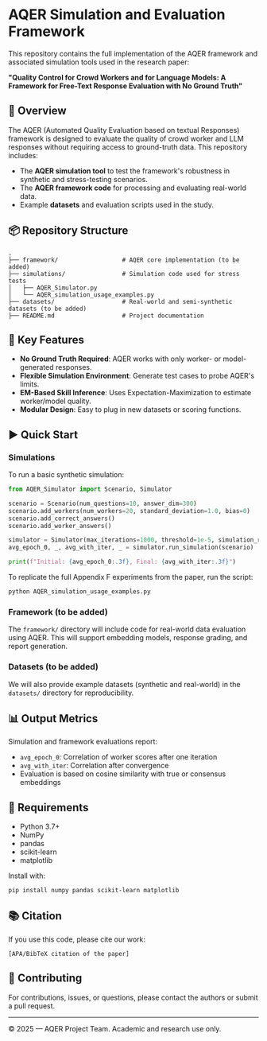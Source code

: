 
# AQER Simulation and Evaluation Framework

This repository contains the full implementation of the AQER framework and associated simulation tools used in the research paper:

**"Quality Control for Crowd Workers and for Language Models: A Framework for Free-Text Response Evaluation with No Ground Truth"**

## 📄 Overview

The AQER (Automated Quality Evaluation based on textual Responses) framework is designed to evaluate the quality of crowd worker and LLM responses without requiring access to ground-truth data. This repository includes:

- The **AQER simulation tool** to test the framework's robustness in synthetic and stress-testing scenarios.
- The **AQER framework code** for processing and evaluating real-world data.
- Example **datasets** and evaluation scripts used in the study.

## 📦 Repository Structure

```
.
├── framework/                  # AQER core implementation (to be added)
├── simulations/                # Simulation code used for stress tests
│   ├── AQER_Simulator.py
│   └── AQER_simulation_usage_examples.py
├── datasets/                   # Real-world and semi-synthetic datasets (to be added)
├── README.md                   # Project documentation
```

## 🧠 Key Features

- **No Ground Truth Required**: AQER works with only worker- or model-generated responses.
- **Flexible Simulation Environment**: Generate test cases to probe AQER's limits.
- **EM-Based Skill Inference**: Uses Expectation-Maximization to estimate worker/model quality.
- **Modular Design**: Easy to plug in new datasets or scoring functions.

## ▶️ Quick Start

### Simulations

To run a basic synthetic simulation:

```python
from AQER_Simulator import Scenario, Simulator

scenario = Scenario(num_questions=10, answer_dim=300)
scenario.add_workers(num_workers=20, standard_deviation=1.0, bias=0)
scenario.add_correct_answers()
scenario.add_worker_answers()

simulator = Simulator(max_iterations=1000, threshold=1e-5, simulation_repetitions=30)
avg_epoch_0, _, avg_with_iter, _ = simulator.run_simulation(scenario)

print(f"Initial: {avg_epoch_0:.3f}, Final: {avg_with_iter:.3f}")
```

To replicate the full Appendix F experiments from the paper, run the script:
```bash
python AQER_simulation_usage_examples.py
```

### Framework (to be added)

The `framework/` directory will include code for real-world data evaluation using AQER. This will support embedding models, response grading, and report generation.

### Datasets (to be added)

We will also provide example datasets (synthetic and real-world) in the `datasets/` directory for reproducibility.

## 📊 Output Metrics

Simulation and framework evaluations report:
- `avg_epoch_0`: Correlation of worker scores after one iteration
- `avg_with_iter`: Correlation after convergence
- Evaluation is based on cosine similarity with true or consensus embeddings

## 🧪 Requirements

- Python 3.7+
- NumPy
- pandas
- scikit-learn
- matplotlib

Install with:

```bash
pip install numpy pandas scikit-learn matplotlib
```

## 📚 Citation

If you use this code, please cite our work:

```
[APA/BibTeX citation of the paper]
```

## 🤝 Contributing

For contributions, issues, or questions, please contact the authors or submit a pull request.

---
© 2025 — AQER Project Team. Academic and research use only.

